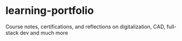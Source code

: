 # learning-portfolio
Course notes, certifications, and reflections on digitalization, CAD, full-stack dev and much more
